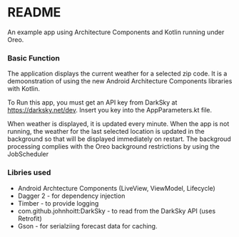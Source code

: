 # README #

An example app using Architecture Components and Kotlin running under Oreo.

### Basic Function ###

The application displays the current weather for a selected zip code. It is a demoonstration of using the new Android Architecture
 Components libraries with Kotlin.

 To Run this app, you must get an API key from DarkSky at https://darksky.net/dev. Insert you key into the AppParameters.kt file.

When weather is displayed, it is updated every minute.
When the app is not running, the weather for the last selected location is updated in the background so that will be displayed immediately on restart.
The backgroud processing complies with the Oreo background restrictions by using the JobScheduler

### Libries used ###

* Android Archtecture Components (LiveView, ViewModel, Lifecycle)
* Dagger 2 - for dependency injection
* Timber - to provide logging
* com.github.johnhoitt:DarkSky - to read from the DarkSky API (uses Retrofit)
* Gson - for serialziing forecast data for caching.

 
